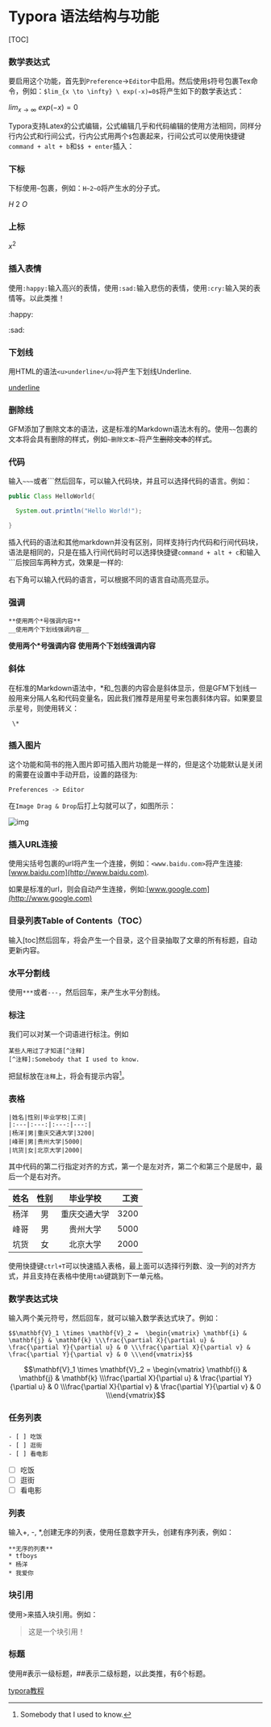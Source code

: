 # Typora 语法结构与功能

[TOC]

### 数学表达式

要启用这个功能，首先到`Preference`->`Editor`中启用。然后使用`$`符号包裹Tex命令，例如：`$lim_{x \to \infty} \ exp(-x)=0$`将产生如下的数学表达式：

$lim_{x \to \infty} \ exp(-x)=0$

Typora支持Latex的公式编辑，公式编辑几乎和代码编辑的使用方法相同，同样分行内公式和行间公式，行内公式用两个`$`包裹起来，行间公式可以使用快捷键`command + alt + b`和`$$ + enter`插入：

### 下标

下标使用`~`包裹，例如：`H~2~O`将产生水的分子式。

$H~2~O$

### 上标

$x^2$

### 插入表情

使用`:happy:`输入高兴的表情，使用`:sad:`输入悲伤的表情，使用`:cry:`输入哭的表情等。以此类推！

:happy:

:sad:

### 下划线

用HTML的语法`<u>underline</u>`将产生下划线Underline.

<u>underline</u>

### 删除线

GFM添加了删除文本的语法，这是标准的Markdown语法木有的。使用`~~`包裹的文本将会具有删除的样式，例如`~删除文本~`将产生~~删除文本~~的样式。

### 代码

输入`~~~`或者```然后回车，可以输入代码块，并且可以选择代码的语言。例如：

```java
public Class HelloWorld{

  System.out.println("Hello World!");

}

```

插入代码的语法和其他markdown并没有区别，同样支持行内代码和行间代码块，语法是相同的，只是在插入行间代码时可以选择快捷键`command + alt + c`和输入```后按回车两种方式，效果是一样的:

右下角可以输入代码的语言，可以根据不同的语言自动高亮显示。

### 强调

```
**使用两个*号强调内容**
__使用两个下划线强调内容__
```

**使用两个\*号强调内容**
 **使用两个下划线强调内容**

### 斜体

在标准的Markdown语法中，*和_包裹的内容会是斜体显示，但是GFM下划线一般用来分隔人名和代码变量名，因此我们推荐是用星号来包裹斜体内容。如果要显示星号，则使用转义：

```
 \*
```

### 插入图片

这个功能和简书的拖入图片即可插入图片功能是一样的，但是这个功能默认是关闭的需要在设置中手动开启，设置的路径为:

```
Preferences -> Editor
```

在`Image Drag & Drop`后打上勾就可以了，如图所示：

![img](http://upload-images.jianshu.io/upload_images/1182605-1cbd9bb6f1ed0be4.gif?imageMogr2/auto-orient/strip)

### 插入URL连接

使用尖括号包裹的url将产生一个连接，例如：`<www.baidu.com>`将产生连接:[www.baidu.com](http://www.baidu.com).

如果是标准的url，则会自动产生连接，例如:[www.google.com](http://www.google.com)

### 目录列表Table of Contents（TOC）

输入[toc]然后回车，将会产生一个目录，这个目录抽取了文章的所有标题，自动更新内容。

### 水平分割线

使用`***`或者`---`，然后回车，来产生水平分割线。

### 标注

我们可以对某一个词语进行标注。例如

```
某些人用过了才知道[^注释]
[^注释]:Somebody that I used to know.
```

把鼠标放在`注释`上，将会有提示内容[^注释]。

[^注释]: Somebody that I used to know.

### 表格

```
|姓名|性别|毕业学校|工资|
|:---|:---:|:---:|---:|
|杨洋|男|重庆交通大学|3200|
|峰哥|男|贵州大学|5000|
|坑货|女|北京大学|2000|
```

其中代码的第二行指定对齐的方式，第一个是左对齐，第二个和第三个是居中，最后一个是右对齐。

| 姓名   |  性别  |  毕业学校  |   工资 |
| :--- | :--: | :----: | ---: |
| 杨洋   |  男   | 重庆交通大学 | 3200 |
| 峰哥   |  男   |  贵州大学  | 5000 |
| 坑货   |  女   |  北京大学  | 2000 |

使用快捷键`ctrl+T`可以快速插入表格，最上面可以选择行列数、没一列的对齐方式，并且支持在表格中使用`tab`键跳到下一单元格。

### 数学表达式块

输入两个美元符号，然后回车，就可以输入数学表达式块了。例如：

```
$$\mathbf{V}_1 \times \mathbf{V}_2 =  \begin{vmatrix} \mathbf{i} & \mathbf{j} & \mathbf{k} \\\frac{\partial X}{\partial u} &  \frac{\partial Y}{\partial u} & 0 \\\frac{\partial X}{\partial v} &  \frac{\partial Y}{\partial v} & 0 \\\end{vmatrix}$$
```

$$\mathbf{V}_1 \times \mathbf{V}_2 =  \begin{vmatrix} \mathbf{i} & \mathbf{j} & \mathbf{k} \\\frac{\partial X}{\partial u} &  \frac{\partial Y}{\partial u} & 0 \\\frac{\partial X}{\partial v} &  \frac{\partial Y}{\partial v} & 0 \\\end{vmatrix}$$

### 任务列表

```
- [ ] 吃饭
- [ ] 逛街
- [ ] 看电影
```

- [ ] 吃饭
- [ ] 逛街
- [ ] 看电影

### 列表

输入+, -, *,创建无序的列表，使用任意数字开头，创建有序列表，例如：

```
**无序的列表**
* tfboys
* 杨洋
* 我爱你
```

### 块引用

使用>来插入块引用。例如：

> 这是一个块引用！

### 标题

使用#表示一级标题，##表示二级标题，以此类推，有6个标题。



[typora教程](http://support.typora.io/)

